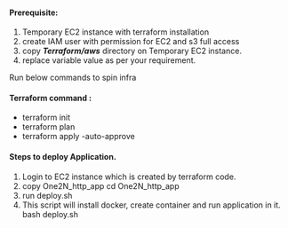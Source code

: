 #### Prerequisite: 
1. Temporary EC2 instance with terraform installation 
2. create IAM user with permission for EC2 and s3 full access
3. copy ***Terraform/aws*** directory on Temporary EC2 instance.
4. replace variable value as per your requirement.

Run below commands to spin infra
#### Terraform command :
- terraform init 
- terraform plan 
- terraform apply -auto-approve


#### Steps to deploy Application.
1. Login to EC2 instance which is created  by terraform code.
2. copy One2N_http_app cd One2N_http_app
3. run deploy.sh
4. This script will install docker, create container and run application in it.
  bash deploy.sh
